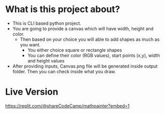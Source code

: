# What is this project about?

- This is CLI based python project.
- You are going to provide a canvas which will have width, height and color.
  - Then based on your choice you will able to add shapes as much as you want.
    - You either choice square or rectangle shapes
    - You can define their color (RGB values), start points (x,y), width and height values
- After providing inputs, Canvas.png file will be generated inside output folder. Then you can check inside what you draw.

# Live Version

https://replit.com/@shareCodeCamp/mathpainter?embed=1
